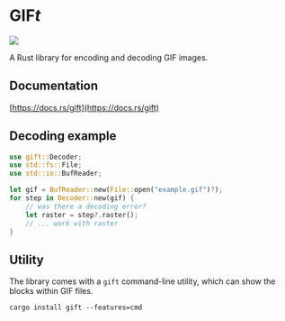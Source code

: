 # GIF*t*

![](https://github.com/DougLau/gift/workflows/Test/badge.svg)

A Rust library for encoding and decoding GIF images.

## Documentation
[https://docs.rs/gift](https://docs.rs/gift)

## Decoding example

```rust
use gift::Decoder;
use std::fs::File;
use std::io::BufReader;

let gif = BufReader::new(File::open("example.gif")?);
for step in Decoder::new(gif) {
    // was there a decoding error?
    let raster = step?.raster();
    // ... work with raster
}
```

## Utility

The library comes with a `gift` command-line utility, which can show the blocks
within GIF files.
```
cargo install gift --features=cmd
```
